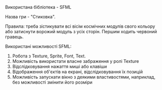 Використана бібліотека - SFML

Назва гри - "Стиковка".

Правила: треба зістикувати всі вісім космічних модулів свого кольору або затиснути ворожий модуль з усіх сторін. Першим ходить червоний гравець.

Використані можливості SFML:
1) Робота з Texture, Sprite, Font, Text.
2) Можливість використати власне забраження у ролі Texture
3) Відслідковування нажаття миші або клавіши
4) Відображення об'єктів на екрані, відслідковування їх позицій
5) Можливість запускати вікно з деякими властивостями, наприклад, без можливості змінити його розміри
